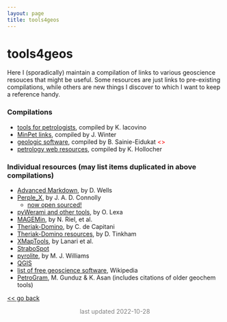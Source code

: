 ```yaml
---
layout: page
title: tools4geos
---
```



# tools4geos
Here I (sporadically) maintain a compilation of links to various geoscience resouces that might be useful. Some resources are just links to pre-existing compilations, while others are new things I discover to which I want to keep a reference handy.


### Compilations
- [tools for petrologists](https://www.kaylaiacovino.com/tools-for-petrologists/), compiled by K. Iacovino
- [MinPet links](https://www.whitman.edu/geology/winter/MinPetLinks.htm), compiled by J. Winter
- [geologic software](https://www.ndsu.edu/pubweb/~sainieid/software/), compiled by B. Sainie-Eidukat <span style="color:red"><<unmaintained>></span>
- [petrology web resources](https://muse.union.edu/hollochk/kurt-hollocher/petrology/web-resources-in-petrology-and-geochemistry/), compiled by K. Hollocher


### Individual resources (may list items duplicated in above compilations)
- [Advanced Markdown](https://github.com/DavidWells/advanced-markdown/blob/master/README.md), by D. Wells
- [Perple_X](https://perplex.ethz.ch/), by J. A. D. Connolly
  - [now open sourced!](https://github.com/jadconnolly/Perple_X)
- [pyWerami and other tools](https://petrol.natur.cuni.cz/~ondro/), by O. Lexa
- [MAGEMin](https://github.com/ComputationalThermodynamics/MAGEMin), by N. Riel, et al.
- [Theriak-Domino](https://titan.minpet.unibas.ch/minpet/theriak/theruser.html), by C. de Capitani
- [Theriak-Domino resources](https://dtinkham.net/peq.html), by D. Tinkham
- [XMapTools](https://www.xmaptools.com/), by Lanari et al.
- [StraboSpot](https://www.strabospot.org/)
- [pyrolite](https://github.com/morganjwilliams/pyrolite), by M. J. Williams
- [QGIS](https://www.qgis.org)
- [list of free geoscience software](https://en.wikipedia.org/wiki/List_of_free_geology_software), Wikipedia
- [PetroGram](https://www.sciencedirect.com/science/article/pii/S1674987120301547), M. Gunduz & K. Asan (includes citations of older geochem tools)




[<< go back](../index.md)


<p align="center">
  <span style="color:gray">last updated 2022-10-28</span>
</p>
